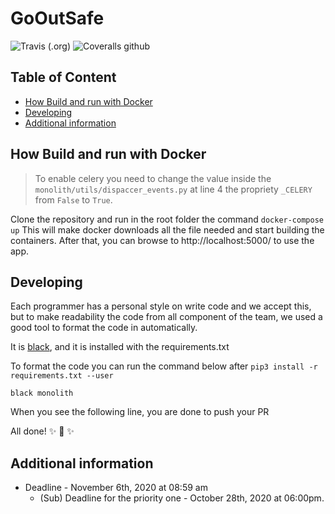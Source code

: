 # GoOutSafe

![Travis (.org)](https://img.shields.io/travis/GreyTeam2020/GoOutSafe_Primer2020?style=for-the-badge)
![Coveralls github](https://img.shields.io/coveralls/github/GreyTeam2020/GoOutSafe_Primer2020?style=for-the-badge)

## Table of Content

- [How Build and run with Docker](https://greyteam2020.github.io/GoOutSafe_Primer2020/)
- [Developing](https://greyteam2020.github.io/GoOutSafe_Primer2020/#developing)
- [Additional information](https://greyteam2020.github.io/GoOutSafe_Primer2020/#additional-information)

## How Build and run with Docker

>To enable celery you need to change the value inside the `monolith/utils/dispaccer_events.py` at line 4 
the propriety `_CELERY` from `False` to `True`.

Clone the repository and run in the root folder the command
`docker-compose up`
This will make docker downloads all the file needed and start building the containers. 
After that, you can browse to http://localhost:5000/ to use the app.

## Developing

Each programmer has a personal style on write code and we accept this, but to make readability the
code from all component of the team, we used a good tool to format the code in automatically.

It is [black](https://github.com/psf/black), and it is installed with the requirements.txt

To format the code you can run the command below after `pip3 install -r requirements.txt --user`

`black monolith`

When you see the following line, you are done to push your PR

All done! ✨ 🍰 ✨


## Additional information

- Deadline - November 6th, 2020 at 08:59 am
  - (Sub) Deadline for the priority one - October 28th, 2020 at 06:00pm.
